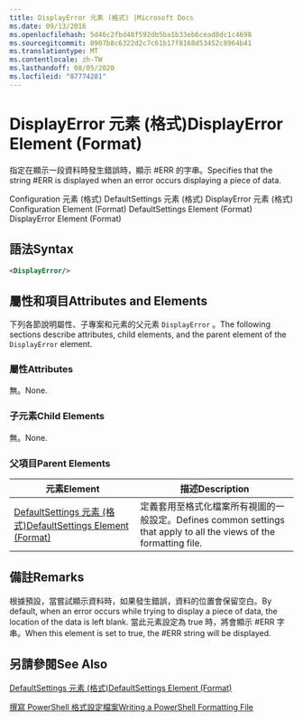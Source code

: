 ```yaml
---
title: DisplayError 元素 (格式) |Microsoft Docs
ms.date: 09/13/2016
ms.openlocfilehash: 5d46c2fbd48f592db5ba1b33eb6cead8dc1c4698
ms.sourcegitcommit: 0907b8c6322d2c7c61b17f8168d53452c8964b41
ms.translationtype: MT
ms.contentlocale: zh-TW
ms.lasthandoff: 08/05/2020
ms.locfileid: "87774281"
---
```

# <a name="displayerror-element-format"></a><span data-ttu-id="13073-102">DisplayError 元素 (格式)</span><span class="sxs-lookup"><span data-stu-id="13073-102">DisplayError Element (Format)</span></span>

<span data-ttu-id="13073-103">指定在顯示一段資料時發生錯誤時，顯示 #ERR 的字串。</span><span class="sxs-lookup"><span data-stu-id="13073-103">Specifies that the string #ERR is displayed when an error occurs displaying a piece of data.</span></span>

<span data-ttu-id="13073-104">Configuration 元素 (格式) DefaultSettings 元素 (格式) DisplayError 元素 (格式) </span><span class="sxs-lookup"><span data-stu-id="13073-104">Configuration Element (Format) DefaultSettings Element (Format) DisplayError Element (Format)</span></span>

## <a name="syntax"></a><span data-ttu-id="13073-105">語法</span><span class="sxs-lookup"><span data-stu-id="13073-105">Syntax</span></span>

```xml
<DisplayError/>
```

## <a name="attributes-and-elements"></a><span data-ttu-id="13073-106">屬性和項目</span><span class="sxs-lookup"><span data-stu-id="13073-106">Attributes and Elements</span></span>

<span data-ttu-id="13073-107">下列各節說明屬性、子專案和元素的父元素 `DisplayError` 。</span><span class="sxs-lookup"><span data-stu-id="13073-107">The following sections describe attributes, child elements, and the parent element of the `DisplayError` element.</span></span>

### <a name="attributes"></a><span data-ttu-id="13073-108">屬性</span><span class="sxs-lookup"><span data-stu-id="13073-108">Attributes</span></span>

<span data-ttu-id="13073-109">無。</span><span class="sxs-lookup"><span data-stu-id="13073-109">None.</span></span>

### <a name="child-elements"></a><span data-ttu-id="13073-110">子元素</span><span class="sxs-lookup"><span data-stu-id="13073-110">Child Elements</span></span>

<span data-ttu-id="13073-111">無。</span><span class="sxs-lookup"><span data-stu-id="13073-111">None.</span></span>

### <a name="parent-elements"></a><span data-ttu-id="13073-112">父項目</span><span class="sxs-lookup"><span data-stu-id="13073-112">Parent Elements</span></span>

|<span data-ttu-id="13073-113">元素</span><span class="sxs-lookup"><span data-stu-id="13073-113">Element</span></span>|<span data-ttu-id="13073-114">描述</span><span class="sxs-lookup"><span data-stu-id="13073-114">Description</span></span>|
|-------------|-----------------|
|[<span data-ttu-id="13073-115">DefaultSettings 元素 (格式)</span><span class="sxs-lookup"><span data-stu-id="13073-115">DefaultSettings Element (Format)</span></span>](./defaultsettings-element-format.md)|<span data-ttu-id="13073-116">定義套用至格式化檔案所有視圖的一般設定。</span><span class="sxs-lookup"><span data-stu-id="13073-116">Defines common settings that apply to all the views of the formatting file.</span></span>|

## <a name="remarks"></a><span data-ttu-id="13073-117">備註</span><span class="sxs-lookup"><span data-stu-id="13073-117">Remarks</span></span>

<span data-ttu-id="13073-118">根據預設，當嘗試顯示資料時，如果發生錯誤，資料的位置會保留空白。</span><span class="sxs-lookup"><span data-stu-id="13073-118">By default, when an error occurs while trying to display a piece of data, the location of the data is left blank.</span></span> <span data-ttu-id="13073-119">當此元素設定為 true 時，將會顯示 #ERR 字串。</span><span class="sxs-lookup"><span data-stu-id="13073-119">When this element is set to true, the #ERR string will be displayed.</span></span>

## <a name="see-also"></a><span data-ttu-id="13073-120">另請參閱</span><span class="sxs-lookup"><span data-stu-id="13073-120">See Also</span></span>

[<span data-ttu-id="13073-121">DefaultSettings 元素 (格式)</span><span class="sxs-lookup"><span data-stu-id="13073-121">DefaultSettings Element (Format)</span></span>](./defaultsettings-element-format.md)

[<span data-ttu-id="13073-122">撰寫 PowerShell 格式設定檔案</span><span class="sxs-lookup"><span data-stu-id="13073-122">Writing a PowerShell Formatting File</span></span>](./writing-a-powershell-formatting-file.md)
